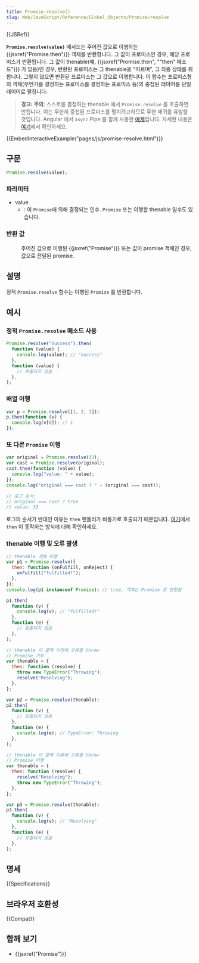 ```yaml
---
title: Promise.resolve()
slug: Web/JavaScript/Reference/Global_Objects/Promise/resolve
---
```


{{JSRef}}

**`Promise.resolve(value)`** 메서드는 주어진 값으로 이행하는 {{jsxref("Promise.then")}} 객체를 반환합니다. 그 값이 프로미스인 경우, 해당 프로미스가 반환됩니다. 그 값이 thenable(예, {{jsxref("Promise.then", "\"then\" 메소드")}} 가 있음)인 경우, 반환된 프로미스는 그 thenable을 "따르며", 그 최종 상태를 취합니다. 그렇지 않으면 반환된 프로미스는 그 값으로 이행합니다. 이 함수는 프로미스형의 객체(무언가를 결정하는 프로미스를 결정하는 프로미스 등)의 중첩된 레이어를 단일 레이어로 펼칩니다.

> **경고:** **주의**: 스스로를 결정하는 thenable 에서 `Promise.resolve` 를 호출하면 안됩니다. 이는 무한히 중첩된 프로미스를 펼치려고하므로 무한 재귀를 유발할 것입니다. Angular 에서 `async` Pipe 를 함께 사용한 [예제](https://stackblitz.com/edit/angular-promiseresovle-with-async-pipe?file=src/app/app.component.ts)입니다. 자세한 내용은 [여기](https://angular.io/guide/template-syntax#avoid-side-effects)에서 확인하세요.

{{EmbedInteractiveExample("pages/js/promise-resolve.html")}}

## 구문

```js
Promise.resolve(value);
```

### 파라미터

- value
  - : 이 `Promise`에 의해 결정되는 인수. `Promise` 또는 이행할 thenable 일수도 있습니다.

### 반환 값

<dl><dd><p>주어진 값으로 이행된 {{jsxref("Promise")}} 또는 값이 promise 객체인 경우, 값으로 전달된 promise.</p></dd></dl>

## 설명

정적 `Promise.resolve` 함수는 이행된 `Promise` 를 반환합니다.

## 예시

### 정적 `Promise.resolve` 메소드 사용

```js
Promise.resolve("Success").then(
  function (value) {
    console.log(value); // "Success"
  },
  function (value) {
    // 호출되지 않음
  },
);
```

### 배열 이행

```js
var p = Promise.resolve([1, 2, 3]);
p.then(function (v) {
  console.log(v[0]); // 1
});
```

### 또 다른 `Promise` 이행

```js
var original = Promise.resolve(33);
var cast = Promise.resolve(original);
cast.then(function (value) {
  console.log("value: " + value);
});
console.log("original === cast ? " + (original === cast));

// 로그 순서:
// original === cast ? true
// value: 33
```

로그의 순서가 반대인 이유는 `then` 핸들러가 비동기로 호출되기 때문입니다. [여기](/ko/docs/Web/JavaScript/Reference/Global_Objects/Promise/then#then_%EB%A9%94%EC%84%9C%EB%93%9C_%EC%82%AC%EC%9A%A9)에서 `then` 이 동작하는 방식에 대해 확인하세요.

### thenable 이행 및 오류 발생

```js
// thenable 객체 이행
var p1 = Promise.resolve({
  then: function (onFulfill, onReject) {
    onFulfill("fulfilled!");
  },
});
console.log(p1 instanceof Promise); // true, 객체는 Promise 로 변환됨

p1.then(
  function (v) {
    console.log(v); // "fulfilled!"
  },
  function (e) {
    // 호출되지 않음
  },
);

// thenable 이 콜백 이전에 오류를 throw
// Promise 거부
var thenable = {
  then: function (resolve) {
    throw new TypeError("Throwing");
    resolve("Resolving");
  },
};

var p2 = Promise.resolve(thenable);
p2.then(
  function (v) {
    // 호출되지 않음
  },
  function (e) {
    console.log(e); // TypeError: Throwing
  },
);

// thenable 이 콜백 이후에 오류를 throw
// Promise 이행
var thenable = {
  then: function (resolve) {
    resolve("Resolving");
    throw new TypeError("Throwing");
  },
};

var p3 = Promise.resolve(thenable);
p3.then(
  function (v) {
    console.log(v); // "Resolving"
  },
  function (e) {
    // 호출되지 않음
  },
);
```

## 명세

{{Specifications}}

## 브라우저 호환성

{{Compat}}

## 함께 보기

- {{jsxref("Promise")}}
